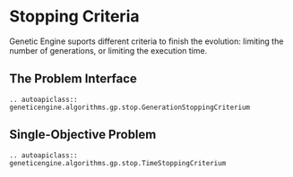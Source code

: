# Stopping Criteria

Genetic Engine suports different criteria to finish the evolution: limiting the number of generations, or limiting the execution time.

## The Problem Interface

```{eval-rst}
.. autoapiclass:: geneticengine.algorithms.gp.stop.GenerationStoppingCriterium
```

## Single-Objective Problem

```{eval-rst}
.. autoapiclass:: geneticengine.algorithms.gp.stop.TimeStoppingCriterium
```
